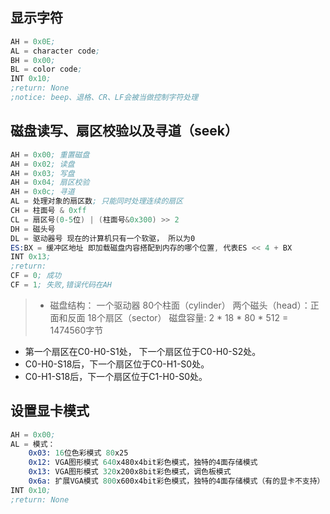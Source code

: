 ## 显示字符

```S
AH = 0x0E;
AL = character code;
BH = 0x00;
BL = color code;
INT 0x10;
;return: None
;notice: beep、退格、CR、LF会被当做控制字符处理
```

## 磁盘读写、扇区校验以及寻道（seek）

```S
AH = 0x00; 重置磁盘
AH = 0x02; 读盘
AH = 0x03; 写盘
AH = 0x04; 扇区校验
AH = 0x0c; 寻道
AL = 处理对象的扇区数; 只能同时处理连续的扇区
CH = 柱面号 & 0xff
CL = 扇区号(0-5位) | (柱面号&0x300) >> 2
DH = 磁头号
DL = 驱动器号 现在的计算机只有一个软驱， 所以为0
ES:BX = 缓冲区地址 即加载磁盘内容搭配到内存的哪个位置, 代表ES << 4 + BX
INT 0x13;
;return:
CF = 0; 成功
CF = 1; 失败,错误代码在AH
```

> * 磁盘结构：
>   一个驱动器
>   80个柱面（cylinder）
>   两个磁头（head）：正面和反面
>   18个扇区（sector）
>   磁盘容量: 2 * 18 * 80 * 512 = 1474560字节

* 第一个扇区在C0-H0-S1处， 下一个扇区位于C0-H0-S2处。
* C0-H0-S18后，下一个扇区位于C0-H1-S0处。
* C0-H1-S18后，下一个扇区位于C1-H0-S0处。

## 设置显卡模式

```S
AH = 0x00;
AL = 模式：
    0x03: 16位色彩模式 80x25
    0x12: VGA图形模式 640x480x4bit彩色模式，独特的4面存储模式
    0x13: VGA图形模式 320x200x8bit彩色模式，调色板模式
    0x6a: 扩展VGA模式 800x600x4bit彩色模式，独特的4面存储模式（有的显卡不支持）
INT 0x10;
;return: None
```
